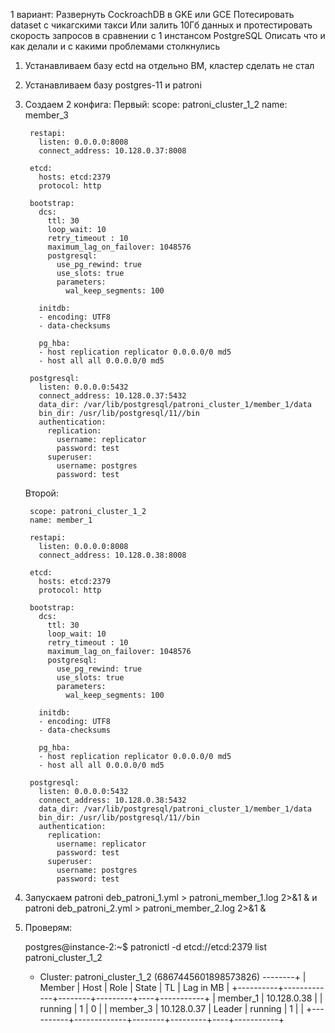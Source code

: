 1 вариант:
Развернуть CockroachDB в GKE или GCE
Потесировать dataset с чикагскими такси
Или залить 10Гб данных и протестировать скорость запросов в сравнении с 1 инстансом PostgreSQL
Описать что и как делали и с какими проблемами столкнулись

1. Устанавливаем базу ectd на отдельно ВМ, кластер сделать не стал
2. Устанавливаем базу postgres-11 и patroni
3. Создаем 2 конфига:
    Первый:
        scope: patroni_cluster_1_2
        name: member_3

        restapi:
          listen: 0.0.0.0:8008
          connect_address: 10.128.0.37:8008

        etcd:
          hosts: etcd:2379
          protocol: http

        bootstrap:
          dcs:
            ttl: 30
            loop_wait: 10
            retry_timeout : 10
            maximum_lag_on_failover: 1048576
            postgresql:
              use_pg_rewind: true
              use_slots: true
              parameters:
                wal_keep_segments: 100

          initdb:
          - encoding: UTF8
          - data-checksums

          pg_hba:
          - host replication replicator 0.0.0.0/0 md5
          - host all all 0.0.0.0/0 md5

        postgresql:
          listen: 0.0.0.0:5432
          connect_address: 10.128.0.37:5432
          data_dir: /var/lib/postgresql/patroni_cluster_1/member_1/data
          bin_dir: /usr/lib/postgresql/11//bin
          authentication:
            replication:
              username: replicator
              password: test
            superuser:
              username: postgres
              password: test

    Второй:

        scope: patroni_cluster_1_2
        name: member_1

        restapi:
          listen: 0.0.0.0:8008
          connect_address: 10.128.0.38:8008

        etcd:
          hosts: etcd:2379
          protocol: http

        bootstrap:
          dcs:
            ttl: 30
            loop_wait: 10
            retry_timeout : 10
            maximum_lag_on_failover: 1048576
            postgresql:
              use_pg_rewind: true
              use_slots: true
              parameters:
                wal_keep_segments: 100

          initdb:
          - encoding: UTF8
          - data-checksums

          pg_hba:
          - host replication replicator 0.0.0.0/0 md5
          - host all all 0.0.0.0/0 md5

        postgresql:
          listen: 0.0.0.0:5432
          connect_address: 10.128.0.38:5432
          data_dir: /var/lib/postgresql/patroni_cluster_1/member_1/data
          bin_dir: /usr/lib/postgresql/11//bin
          authentication:
            replication:
              username: replicator
              password: test
            superuser:
              username: postgres
              password: test

4. Запускаем patroni deb_patroni_1.yml > patroni_member_1.log 2>&1 & и patroni deb_patroni_2.yml > patroni_member_2.log 2>&1 &
5. Проверям:

    postgres@instance-2:~$ patronictl -d etcd://etcd:2379 list patroni_cluster_1_2
    + Cluster: patroni_cluster_1_2 (6867445601898573826) --------+
    |  Member  |     Host    |  Role  |  State  | TL | Lag in MB |
    +----------+-------------+--------+---------+----+-----------+
    | member_1 | 10.128.0.38 |        | running |  1 |         0 |
    | member_3 | 10.128.0.37 | Leader | running |  1 |           |
    +----------+-------------+--------+---------+----+-----------+

